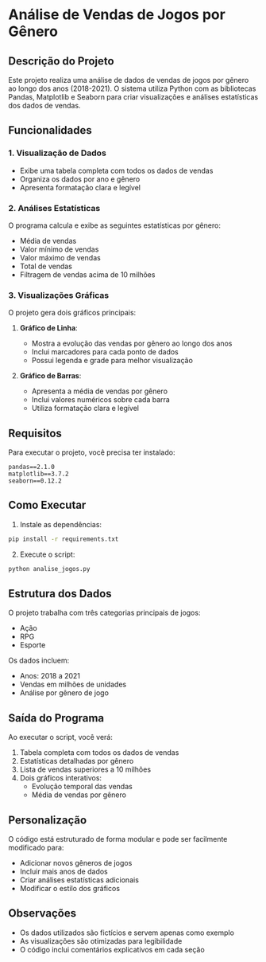 # Análise de Vendas de Jogos por Gênero

## Descrição do Projeto
Este projeto realiza uma análise de dados de vendas de jogos por gênero ao longo dos anos (2018-2021). O sistema utiliza Python com as bibliotecas Pandas, Matplotlib e Seaborn para criar visualizações e análises estatísticas dos dados de vendas.

## Funcionalidades

### 1. Visualização de Dados
- Exibe uma tabela completa com todos os dados de vendas
- Organiza os dados por ano e gênero
- Apresenta formatação clara e legível

### 2. Análises Estatísticas
O programa calcula e exibe as seguintes estatísticas por gênero:
- Média de vendas
- Valor mínimo de vendas
- Valor máximo de vendas
- Total de vendas
- Filtragem de vendas acima de 10 milhões

### 3. Visualizações Gráficas
O projeto gera dois gráficos principais:
1. **Gráfico de Linha**: 
   - Mostra a evolução das vendas por gênero ao longo dos anos
   - Inclui marcadores para cada ponto de dados
   - Possui legenda e grade para melhor visualização

2. **Gráfico de Barras**:
   - Apresenta a média de vendas por gênero
   - Inclui valores numéricos sobre cada barra
   - Utiliza formatação clara e legível

## Requisitos
Para executar o projeto, você precisa ter instalado:
```
pandas==2.1.0
matplotlib==3.7.2
seaborn==0.12.2
```

## Como Executar
1. Instale as dependências:
```bash
pip install -r requirements.txt
```

2. Execute o script:
```bash
python analise_jogos.py
```

## Estrutura dos Dados
O projeto trabalha com três categorias principais de jogos:
- Ação
- RPG
- Esporte

Os dados incluem:
- Anos: 2018 a 2021
- Vendas em milhões de unidades
- Análise por gênero de jogo

## Saída do Programa
Ao executar o script, você verá:
1. Tabela completa com todos os dados de vendas
2. Estatísticas detalhadas por gênero
3. Lista de vendas superiores a 10 milhões
4. Dois gráficos interativos:
   - Evolução temporal das vendas
   - Média de vendas por gênero

## Personalização
O código está estruturado de forma modular e pode ser facilmente modificado para:
- Adicionar novos gêneros de jogos
- Incluir mais anos de dados
- Criar análises estatísticas adicionais
- Modificar o estilo dos gráficos

## Observações
- Os dados utilizados são fictícios e servem apenas como exemplo
- As visualizações são otimizadas para legibilidade
- O código inclui comentários explicativos em cada seção 